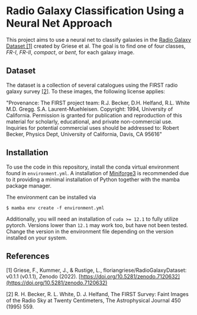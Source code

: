 # Radio Galaxy Classification Using a Neural Net Approach

This project aims to use a neural net to classify galaxies in the
[Radio Galaxy Dataset [1]](https://zenodo.org/records/7120632) created by Griese et al.
The goal is to find one of four classes, *FR-I*, *FR-II*, *compact*, or *bent*,
for each galaxy image.


## Dataset

The dataset is a collection of several catalogues using the FIRST radio galaxy
survey [[2]](https://ui.adsabs.harvard.edu/abs/1995ApJ...450..559B/abstract).
To these images, the following license applies:

"Provenance: The FIRST project team: R.J. Becker, D.H. Helfand, R.L. White M.D. Gregg. S.A. Laurent-Muehleisen.
Copyright: 1994, University of California. Permission is granted for publication and reproduction of this material
for scholarly, educational, and private non-commercial use. Inquiries for potential commercial uses should be
addressed to: Robert Becker, Physics Dept, University of California, Davis, CA  95616"


## Installation

To use the code in this repository, install the conda virtual environment found in
`environment.yml`. A installation of [Miniforge3](https://github.com/conda-forge/miniforge) is recommended due
to it providing a minimal installation of Python together with the mamba package
manager.

The environment can be installed via
```
$ mamba env create -f environment.yml
```

Additionally, you will need an installation of `cuda >= 12.1` to fully utilize pytorch.
Versions lower than `12.1` may work too, but have not been tested. Change the version
in the environment file depending on the version installed on your system.


## References
[1] Griese, F., Kummer, J., & Rustige, L., floriangriese/RadioGalaxyDataset: v0.1.1 (v0.1.1), Zenodo (2022). [https://doi.org/10.5281/zenodo.7120632](https://doi.org/10.5281/zenodo.7120632)

[2] R. H. Becker, R. L. White, D. J. Helfand, The FIRST Survey: Faint Images of the Radio Sky at Twenty Centimeters,
The Astrophysical Journal 450 (1995) 559.
